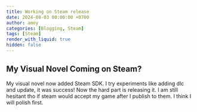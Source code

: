 ```yaml
---
title: Working on Steam release
date: 2024-08-03 00:00:00 +0700
author: amoy
categories: [Blogging, Steam]
tags: [Steam]
render_with_liquid: true
hidden: false
---
```


## My Visual Novel Coming on Steam?

My visual novel now added Steam SDK. I try experiments like adding dlc and update, it was success! Now the hard part is releasing it. I am still hesitant tho if steam would accept my game after I publish to them. I think I will polish first.
